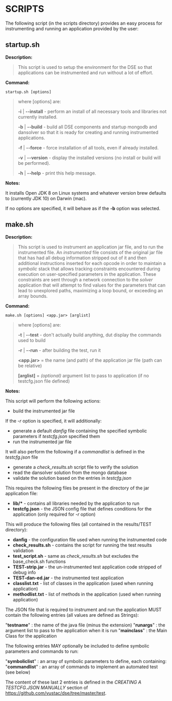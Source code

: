 # SCRIPTS

The following script (in the scripts directory) provides an easy process for
instrumenting and running an application provided by the user:

## startup.sh

**Description:**

> This script is used to setup the environment for the DSE so that applications can be
> instrumented and run without a lot of effort.

**Command:**

`startup.sh [options]`

> where [options] are:
> 
> **-i** | **--install** - perform an install of all necessary tools and libraries not currently installed.
> 
> **-b** | **--build**   - build all DSE components and startup mongodb and dansolver so that it is ready
> for creating and running instrumented applications.
> 
> **-f** | **--force**   - force installation of all tools, even if already installed.
> 
> **-v** | **--version** - display the installed versions (no install or build will be performed).
> 
> **-h** | **--help**    - print this help message.

**Notes:**

It installs Open JDK 8 on Linux systems and whatever version brew defaults to
(currently JDK 10) on Darwin (mac).

If no options are specified, it will behave as if the **-b** option was selected.

## make.sh

**Description:**

> This script is used to instrument an application jar file, and to run the instrumented file.
> An *instrumented* file consists of the original jar file that has had all debug information
> stripped out of it and then additional instructions inserted for each opcode in order to
> maintain a *symbolic* stack that allows tracking constraints encountered during execution
> on user-specified parameters in the application. These constraints are sent through a network
> connection to the *solver* application that will attempt to find values for the parameters
> that can lead to unexplored paths, maximizing a loop bound, or exceeding an array bounds.

**Command:**

`make.sh [options] <app.jar> [arglist]`

> where [options] are:
> 
> **-t** | **--test**  - don't actually build anything, dut display the commands used to build
> 
> **-r** | **--run**   - after building the test, run it
> 
> **<app.jar>** = the name (and path) of the application jar file (path can be relative)
> 
> **[arglist]** = *(optional)* argument list to pass to application (if no testcfg.json file defined)

**Notes:**

This script will perform the following actions:

- build the instrumented jar file

If the *-r* option is specified, it will additionally:

- generate a default *danfig* file containing the specified symbolic parameters if *testcfg.json* specified them
- run the instrumented jar file
     
It will also perform the following if a *commandlist* is defined in the *testcfg.json* file

- generate a *check_results.sh* script file to verify the solution
- read the dansolver solution from the mongo database
- validate the solution based on the entries in *testcfg.json*

This requires the following files be present in the directory of the jar application file:

- __lib/*__            - contains all libraries needed by the application to run
- __testcfg.json__     - the JSON config file that defines conditions for the application (only required for *-r* option)

This will produce the following files (all contained in the results/TEST directory):

- __danfig__           - the configuration file used when running the instrumented code
- __check_results.sh__ - contains the script for running the test results validation
- __test_script.sh__   - same as *check_results.sh* but excludes the base_check.sh functions
- __TEST-strip.jar__   - the un-instrumented test application code stripped of debug info
- __TEST-dan-ed.jar__  - the instrumented test application
- __classlist.txt__    - list of classes in the application (used when running application)
- __methodlist.txt__   - list of methods in the application (used when running application)
    
The JSON file that is required to instrument and run the application MUST contain the
following entries (all values are defined as Strings):

  "**testname**" : the name of the java file (minus the extension)
  "**runargs**" : the argument list to pass to the application when it is run
  "**mainclass**" : the Main Class for the application

The following entries MAY optionally be included to define symbolic parameters and commands
to run:

  "**symboliclist**" : an array of symbolic parameters to define, each containing:
  "**commandlist**" : an array of commands to implement an automated test (see below)

The content of these last 2 entries is defined in the *CREATING A TESTCFG.JSON MANUALLY* section of https://github.com/vustac/dse/tree/master/test.
